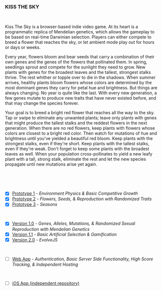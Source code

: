 ### KISS THE SKY

<br>

Kiss The Sky is a browser-based indie video game. At its heart is a programmatic replica of Mendelian genetics, which allows the gameplay to be based on real-time Darwinian selection. Players can either compete to breed a flower that reaches the sky, or let ambient mode play out for hours or days or weeks.

Every year, flowers bloom and bear seeds that carry a combination of their own genes and the genes of the flowers that pollinated them. In spring, seedlings sprout and compete for the sunlight they need to grow. New plants with genes for the broadest leaves and the tallest, strongest stalks thrive. The rest whither or topple over to die in the shadows. When summer arrives, healthy plants bloom flowers whose colors are determined by the most dominant genes they carry for petal hue and brightness. But things are always changing. No year is quite like the last. With every new generation, a few genes mutate to produce new traits that have never existed before, and that may change the species forever.

Your goal is to breed a bright red flower that reaches all the way to the sky. Tap or swipe to eliminate any unwanted plants; leave only plants with genes that might produce the tallest stalks and the reddest flowers in the next generation. When there are no red flowers, keep plants with flowers whose colors are closest to a bright red color. Then watch for mutations of hue and brightness until you've yielded a beautiful red bloom. Keep plants with the strongest stalks, even if they're short. Keep plants with the tallest stalks, even if they're weak. Don't forget to keep some plants with the broadest leaves as well. When your population cross-pollinates to yield a new leafy plant with a tall, strong stalk, eliminate the rest and let the new species propagate until new mutations arise yet again.

<br>
<br>
<br>

- [X] [Prototype 1](https://github.com/matthewmain/plant_evolution_app/tree/master/prototypes/prototype_1) - _Environment Physics & Basic Competitive Growth_  
- [X] [Prototype 2](https://github.com/matthewmain/plant_evolution_app/tree/master/prototypes/prototype_2) - _Flowers, Seeds, & Reproduction with Randomized Traits_  
- [X] [Prototype 3](https://github.com/matthewmain/plant_evolution_app/tree/master/prototypes/prototype_3) - _Seasons_

<br>

- [X] [Version 1.0](https://github.com/matthewmain/plant_evolution_app/tree/master/builds/v1.0) - _Genes, Alleles, Mutations, & Randomized Sexual Reproduction with Mendelian Genetics_
- [X] [Version 1.1](https://github.com/matthewmain/plant_evolution_app/tree/master/builds/v1.1) - _Basic Artificial Selection & Gamification_
- [X] [Version 2.0](https://github.com/matthewmain/plant_evolution_app/tree/master/builds/v2.0) - _EvolveJS_

<br>

- [ ] [Web App](https://github.com/matthewmain/plant_evolution_app/tree/master/webapp) - _Authentication, Basic Server Side Functionality, High Score Tracking, & Independent Hosting_

<br>

- [ ] [iOS App (independent repository)](https://github.com/matthewmain/kiss_the_sky_iOS)


